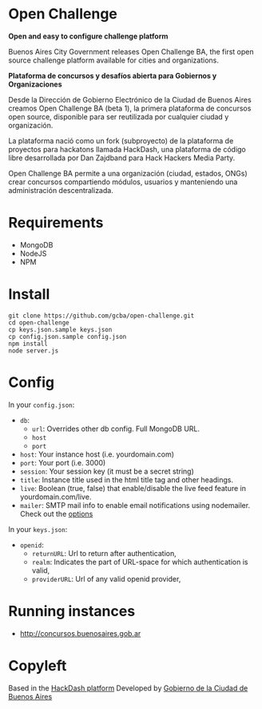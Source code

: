 Open Challenge
========

**Open and easy to configure challenge platform**

Buenos Aires City Government releases Open Challenge BA, the first open source challenge platform available for cities and organizations.


**Plataforma de concursos y desafíos abierta para Gobiernos y Organizaciones**

Desde la Dirección de Gobierno Electrónico de la Ciudad de Buenos Aires creamos Open Challenge BA (beta 1), la primera plataforma de concursos open source, disponible para ser reutilizada por cualquier ciudad y organización.

La plataforma nació como un fork (subproyecto) de la plataforma de proyectos para hackatons llamada HackDash, una plataforma de código libre desarrollada por Dan Zajdband para Hack Hackers Media Party.

Open Challenge BA permite a una organización (ciudad, estados, ONGs) crear concursos compartiendo módulos, usuarios y manteniendo una administración descentralizada.


Requirements
=============
* MongoDB
* NodeJS
* NPM

Install
===========
	git clone https://github.com/gcba/open-challenge.git
	cd open-challenge
	cp keys.json.sample keys.json
	cp config.json.sample config.json
	npm install
	node server.js

Config
======

In your `config.json`:

* `db`:
	+ `url`: Overrides other db config. Full MongoDB URL.
	+ `host`
	+ `port`
* `host`: Your instance host (i.e. yourdomain.com)
* `port`: Your port (i.e. 3000)
* `session`: Your session key (it must be a secret string)
* `title`: Instance title used in the html title tag and other headings.
* `live`: Boolean (true, false) that enable/disable the live feed feature in yourdomain.com/live.
* `mailer`: SMTP mail info to enable email notifications using nodemailer. Check out the [options](https://github.com/andris9/Nodemailer#setting-up-smtp)


In your `keys.json`:

* `openid`:
  + `returnURL`: Url to return after authentication,
  + `realm`: Indicates the part of URL-space for which authentication is valid,
  + `providerURL`: Url of any valid openid provider,

Running instances
=================

* http://concursos.buenosaires.gob.ar

Copyleft
========

Based in the [HackDash platform](http://hackdash.org)
Developed by [Gobierno de la Ciudad de Buenos Aires](http://www.buenosaires.gob.ar)
